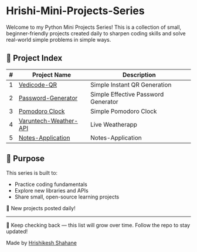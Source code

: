# Hrishi-Mini-Projects-Series

Welcome to my Python Mini Projects Series! This is a collection of small, beginner-friendly  projects created daily to sharpen coding skills and solve real-world simple problems in simple ways.

## 🔗 Project Index

| # | Project Name | Description |
|--|--------------|-------------|
| 1 | [Vedicode-QR](https://github.com/Hrishi-3000/Vedicode-QR-MiniProject-Series-01) | Simple Instant QR Generation |
| 2 | [Password-Generator](https://github.com/Hrishi-3000/Password-Generator-MiniProject-Series-02) | Simple Effective Password Generator |
| 3 | [Pomodoro Clock](https://github.com/Hrishi-3000/ChakraFlow-Timer-MiniProject-Series-03) | Simple Pomodoro Clock |
| 4 | [Varuntech-Weather-API](https://github.com/Hrishi-3000/VarunaTech-WeatherApp-MiniProject-Series-05) | Live Weatherapp |
| 5 | [Notes-Application](https://github.com/Hrishi-3000/Notes-Application-MiniProject-Series-06) | Notes-Application |


## 📌 Purpose
This series is built to:
- Practice coding fundamentals
- Explore new libraries and APIs
- Share small, open-source learning projects

📅 New projects posted daily!

---

🔄 Keep checking back — this list will grow over time. Follow the repo to stay updated!

Made by [Hrishikesh Shahane]([https://github.com/yourusername](https://github.com/Hrishi-3000))
